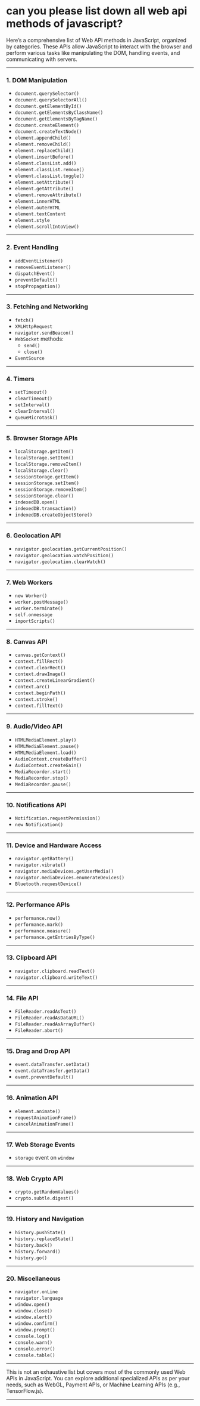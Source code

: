 # can you please list down all web api methods of javascript?

Here’s a comprehensive list of Web API methods in JavaScript, organized by categories. These APIs allow JavaScript to interact with the browser and perform various tasks like manipulating the DOM, handling events, and communicating with servers.

---

### **1. DOM Manipulation**
- `document.querySelector()`
- `document.querySelectorAll()`
- `document.getElementById()`
- `document.getElementsByClassName()`
- `document.getElementsByTagName()`
- `document.createElement()`
- `document.createTextNode()`
- `element.appendChild()`
- `element.removeChild()`
- `element.replaceChild()`
- `element.insertBefore()`
- `element.classList.add()`
- `element.classList.remove()`
- `element.classList.toggle()`
- `element.setAttribute()`
- `element.getAttribute()`
- `element.removeAttribute()`
- `element.innerHTML`
- `element.outerHTML`
- `element.textContent`
- `element.style`
- `element.scrollIntoView()`

---

### **2. Event Handling**
- `addEventListener()`
- `removeEventListener()`
- `dispatchEvent()`
- `preventDefault()`
- `stopPropagation()`

---

### **3. Fetching and Networking**
- `fetch()`
- `XMLHttpRequest`
- `navigator.sendBeacon()`
- `WebSocket` methods: 
  - `send()`
  - `close()`
- `EventSource`

---

### **4. Timers**
- `setTimeout()`
- `clearTimeout()`
- `setInterval()`
- `clearInterval()`
- `queueMicrotask()`

---

### **5. Browser Storage APIs**
- `localStorage.getItem()`
- `localStorage.setItem()`
- `localStorage.removeItem()`
- `localStorage.clear()`
- `sessionStorage.getItem()`
- `sessionStorage.setItem()`
- `sessionStorage.removeItem()`
- `sessionStorage.clear()`
- `indexedDB.open()`
- `indexedDB.transaction()`
- `indexedDB.createObjectStore()`

---

### **6. Geolocation API**
- `navigator.geolocation.getCurrentPosition()`
- `navigator.geolocation.watchPosition()`
- `navigator.geolocation.clearWatch()`

---

### **7. Web Workers**
- `new Worker()`
- `worker.postMessage()`
- `worker.terminate()`
- `self.onmessage`
- `importScripts()`

---

### **8. Canvas API**
- `canvas.getContext()`
- `context.fillRect()`
- `context.clearRect()`
- `context.drawImage()`
- `context.createLinearGradient()`
- `context.arc()`
- `context.beginPath()`
- `context.stroke()`
- `context.fillText()`

---

### **9. Audio/Video API**
- `HTMLMediaElement.play()`
- `HTMLMediaElement.pause()`
- `HTMLMediaElement.load()`
- `AudioContext.createBuffer()`
- `AudioContext.createGain()`
- `MediaRecorder.start()`
- `MediaRecorder.stop()`
- `MediaRecorder.pause()`

---

### **10. Notifications API**
- `Notification.requestPermission()`
- `new Notification()`

---

### **11. Device and Hardware Access**
- `navigator.getBattery()`
- `navigator.vibrate()`
- `navigator.mediaDevices.getUserMedia()`
- `navigator.mediaDevices.enumerateDevices()`
- `Bluetooth.requestDevice()`

---

### **12. Performance APIs**
- `performance.now()`
- `performance.mark()`
- `performance.measure()`
- `performance.getEntriesByType()`

---

### **13. Clipboard API**
- `navigator.clipboard.readText()`
- `navigator.clipboard.writeText()`

---

### **14. File API**
- `FileReader.readAsText()`
- `FileReader.readAsDataURL()`
- `FileReader.readAsArrayBuffer()`
- `FileReader.abort()`

---

### **15. Drag and Drop API**
- `event.dataTransfer.setData()`
- `event.dataTransfer.getData()`
- `event.preventDefault()`

---

### **16. Animation API**
- `element.animate()`
- `requestAnimationFrame()`
- `cancelAnimationFrame()`

---

### **17. Web Storage Events**
- `storage` event on `window`

---

### **18. Web Crypto API**
- `crypto.getRandomValues()`
- `crypto.subtle.digest()`

---

### **19. History and Navigation**
- `history.pushState()`
- `history.replaceState()`
- `history.back()`
- `history.forward()`
- `history.go()`

---

### **20. Miscellaneous**
- `navigator.onLine`
- `navigator.language`
- `window.open()`
- `window.close()`
- `window.alert()`
- `window.confirm()`
- `window.prompt()`
- `console.log()`
- `console.warn()`
- `console.error()`
- `console.table()`

---

This is not an exhaustive list but covers most of the commonly used Web APIs in JavaScript. You can explore additional specialized APIs as per your needs, such as WebGL, Payment APIs, or Machine Learning APIs (e.g., TensorFlow.js).

----
